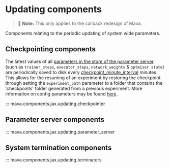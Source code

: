 # Updating components

> 🚧 **Note:** This only applies to the callback redesign of Mava.

Components relating to the periodic updating of system wide parameters.

## Checkpointing components
The latest values of all [parameters in the store of the parameter server][param_server_store] (such as `trainer_steps`, `executor_steps`, `network_weights` & `optmiser state`) are periodically saved to disk every [checkpoint_minute_interval][checkpointer_config] minutes. This allows for the resuming of an experiment by restoring the checkpoint through setting the `experiment_path` parameter to a folder that contains the 'checkpoints' folder generated from a previous experiment. More information on config parameters may be found [here](../getting_started/config.md).

::: mava.components.jax.updating.checkpointer

## Parameter server components
::: mava.components.jax.updating.parameter_server

## System termination components
::: mava.components.jax.updating.terminators

[checkpointer_config]: https://github.com/instadeepai/Mava/blob/develop/mava/components/jax/updating/checkpointer.py#L32
[param_server_store]: https://github.com/instadeepai/Mava/blob/develop/mava/components/jax/updating/parameter_server.py#L110
